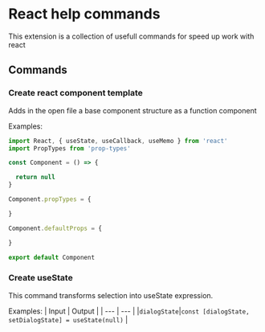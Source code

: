 # React help commands

This extension is a collection of usefull commands for speed up work with react

## Commands

### Create react component template
Adds in the open file a base component structure as a function component

Examples:

```js
import React, { useState, useCallback, useMemo } from 'react'
import PropTypes from 'prop-types'

const Component = () => {

  return null
}

Component.propTypes = {

}

Component.defaultProps = {

}

export default Component
```

### Create useState
This command transforms selection into useState expression.

Examples:
| Input       | Output                                                |
| ---         | ---                                                   |
|`dialogState`|`const [dialogState, setDialogState] = useState(null)` |
